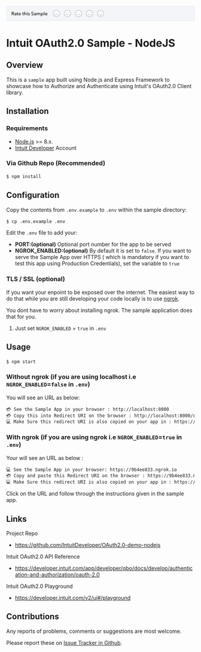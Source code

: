 
[![Sample Banner](./public/images/Sample.png)][ss1]

Intuit OAuth2.0 Sample - NodeJS
==========================================================

## Overview

This is a `sample` app built using Node.js and Express Framework to showcase how to Authorize and Authenticate using Intuit's OAuth2.0 Client library.

## Installation

### Requirements

* [Node.js](http://nodejs.org) >= 8.x.
* [Intuit Developer](https://developer.intuit.com) Account

### Via Github Repo (Recommended)

```bash
$ npm install
```

## Configuration

Copy the contents from `.env.example` to `.env` within the sample directory:
```bash
$ cp .env.example .env
```
Edit the `.env` file to add your:  


* **PORT:(optional)** Optional port number for the app to be served
* **NGROK_ENABLED:(optional)** By default it is set to `false`. If you want to serve the Sample App over HTTPS ( which is mandatory if you want to test this app using Production Credentials), set the variable to `true`



### TLS / SSL (**optional**)

If you want your enpoint to be exposed over the internet. The easiest way to do that while you are still developing your code locally is to use [ngrok](https://ngrok.com/).  

You dont have to worry about installing ngrok. The sample application does that for you.   
1. Just set `NGROK_ENABLED` = `true` in `.env` 


## Usage

```bash
$ npm start
```

### Without ngrok (if you are using localhost i.e `NGROK_ENABLED`=`false` in `.env`)
You will see an URL as below:
```bash
💳 See the Sample App in your browser : http://localhost:8000 
💳 Copy this into Redirect URI on the browser : http://localhost:8000/callback
💻 Make Sure this redirect URI is also copied on your app in : https://developer.intuit.com
```

### With ngrok (if you are using ngrok i.e `NGROK_ENABLED`=`true` in `.env`)

Your will see an URL as below : 
```bash
💻 See the Sample App in your browser: https://9b4ee833.ngrok.io 
💳 Copy and paste this Redirect URI on the browser : https://9b4ee833.ngrok.io/callback
💻 Make Sure this redirect URI is also copied on your app in : https://developer.intuit.com
```

Click on the URL and follow through the instructions given in the sample app.


## Links

Project Repo

* https://github.com/IntuitDeveloper/OAuth2.0-demo-nodejs

Intuit OAuth2.0 API Reference

* https://developer.intuit.com/app/developer/qbo/docs/develop/authentication-and-authorization/oauth-2.0

Intuit OAuth2.0 Playground

* https://developer.intuit.com/v2/ui#/playground

## Contributions

Any reports of problems, comments or suggestions are most welcome.

Please report these on [Issue Tracker in Github](https://github.com/IntuitDeveloper/OAuth2.0-demo-nodejs/issues).


[ss1]: https://help.developer.intuit.com/s/samplefeedback?cid=9010&repoName=Intuit-OAuth2.0-Sample-NodeJS